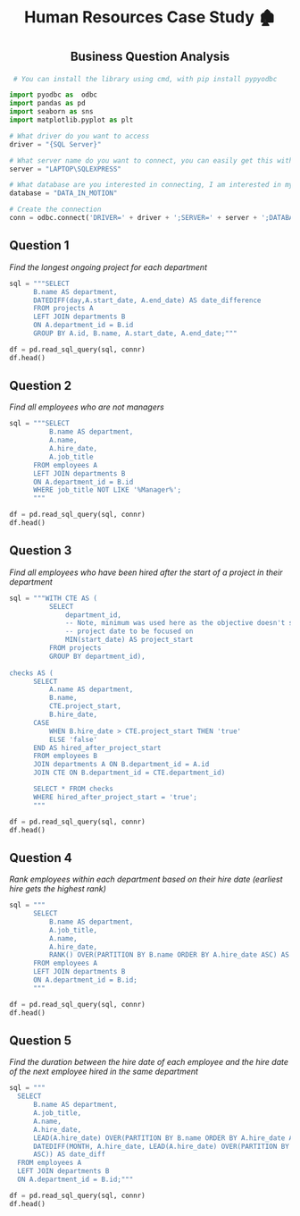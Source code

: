 # <p align="center" style="margin-top: 0px;"> Human Resources Case Study 🏚️ 
## <p align="center">     Business Question Analysis

 ```python
  # You can install the library using cmd, with pip install pypyodbc

import pyodbc as  odbc
import pandas as pd
import seaborn as sns
import matplotlib.pyplot as plt

# What driver do you want to access
driver = "{SQL Server}"

# What server name do you want to connect, you can easily get this with: SELECT @@SERVERNAME;
server = "LAPTOP\SQLEXPRESS"

# What database are you interested in connecting, I am interested in my Data in Motion case study
database = "DATA_IN_MOTION" 

# Create the connection                   
conn = odbc.connect('DRIVER=' + driver + ';SERVER=' + server + ';DATABASE=' + database + ';') 
 ```

## Question 1
*Find the longest ongoing project for each department*
 
  ```python
sql = """SELECT 
        B.name AS department,
        DATEDIFF(day,A.start_date, A.end_date) AS date_difference
        FROM projects A
        LEFT JOIN departments B
        ON A.department_id = B.id
        GROUP BY A.id, B.name, A.start_date, A.end_date;"""
 
df = pd.read_sql_query(sql, connr)
df.head()
  ```
 
## Question 2
*Find all employees who are not managers*
 
  ```python
sql = """SELECT 
            B.name AS department,
            A.name,
            A.hire_date,
            A.job_title
        FROM employees A
        LEFT JOIN departments B
        ON A.department_id = B.id
        WHERE job_title NOT LIKE '%Manager%';
        """
 
df = pd.read_sql_query(sql, connr)
df.head()

``` 

## Question 3
*Find all employees who have been hired after the start of a project in their department*
 
  ```python
sql = """WITH CTE AS (
            SELECT 
                department_id,
                -- Note, minimum was used here as the objective doesn't specify what 
                -- project date to be focused on
                MIN(start_date) AS project_start
            FROM projects
            GROUP BY department_id),
            
checks AS (
        SELECT 
            A.name AS department,
            B.name,
            CTE.project_start,
            B.hire_date,
        CASE 
            WHEN B.hire_date > CTE.project_start THEN 'true'
            ELSE 'false'
        END AS hired_after_project_start
        FROM employees B
        JOIN departments A ON B.department_id = A.id
        JOIN CTE ON B.department_id = CTE.department_id)

        SELECT * FROM checks
        WHERE hired_after_project_start = 'true';
        """
 
df = pd.read_sql_query(sql, connr)
df.head()

``` 


## Question 4
*Rank employees within each department based on their hire date (earliest hire gets the highest rank)*
 
  ```python
sql = """
        SELECT 
            B.name AS department,
            A.job_title,
            A.name,
            A.hire_date,
            RANK() OVER(PARTITION BY B.name ORDER BY A.hire_date ASC) AS earliest_hire
        FROM employees A
        LEFT JOIN departments B
        ON A.department_id = B.id;
        """ 
 
df = pd.read_sql_query(sql, connr)
df.head()

``` 
 

## Question 5
*Find the duration between the hire date of each employee and the hire date of the next employee hired in the same department*
 
  ```python
sql = """
    SELECT 
        B.name AS department,
        A.job_title,
        A.name,
        A.hire_date,
        LEAD(A.hire_date) OVER(PARTITION BY B.name ORDER BY A.hire_date ASC) AS next_hire_date,
        DATEDIFF(MONTH, A.hire_date, LEAD(A.hire_date) OVER(PARTITION BY B.name ORDER BY A.hire_date
        ASC)) AS date_diff
    FROM employees A
    LEFT JOIN departments B 
    ON A.department_id = B.id;"""
 
df = pd.read_sql_query(sql, connr)
df.head()

```  
 
 
 
 
 
 
 
 
 
 
 
 
 
